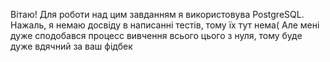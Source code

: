 Вітаю!
Для роботи над цим завданням я використовува PostgreSQL.
Нажаль, я немаю досвіду в написанні тестів, тому їх тут нема(
Але мені дуже сподобався процесс вивчення всього цього з нуля, тому буде дуже вдячний за ваш фідбек
